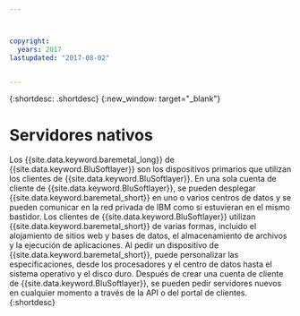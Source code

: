```yaml
---



copyright:
  years: 2017
lastupdated: "2017-08-02"


---
```


{:shortdesc: .shortdesc}
{:new_window: target="_blank"}

# Servidores nativos

Los {{site.data.keyword.baremetal_long}} de {{site.data.keyword.BluSoftlayer}} son los dispositivos primarios que utilizan los clientes de {{site.data.keyword.BluSoftlayer}}. En una sola cuenta de cliente de {{site.data.keyword.BluSoftlayer}}, se pueden desplegar {{site.data.keyword.baremetal_short}} en uno o varios centros de datos y se pueden comunicar en la red privada de IBM como si estuvieran en el mismo bastidor. Los clientes de {{site.data.keyword.BluSoftlayer}} utilizan {{site.data.keyword.baremetal_short}} de varias formas, incluido el alojamiento de sitios web y bases de datos, el almacenamiento de archivos y la ejecución de aplicaciones. Al pedir un dispositivo de {{site.data.keyword.baremetal_short}}, puede personalizar las especificaciones, desde los procesadores y el centro de datos hasta el sistema operativo y el disco duro. Después de crear una cuenta de cliente de {{site.data.keyword.BluSoftlayer}}, se pueden pedir servidores nuevos en cualquier momento a través de la API o del portal de clientes.
{:shortdesc}
